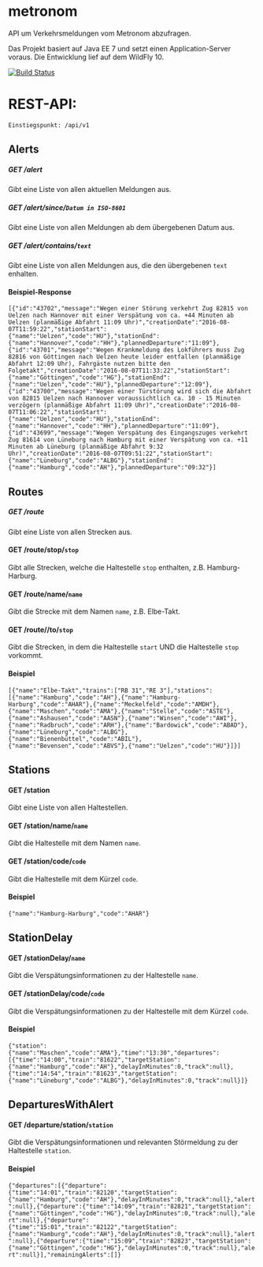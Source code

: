 # metronom

API um Verkehrsmeldungen vom Metronom abzufragen.

Das Projekt basiert auf Java EE 7 und setzt einen Application-Server voraus. Die Entwicklung lief auf dem WildFly 10.

[![Build Status](http://kevcodez.de:8080/job/metronom-pipeline/badge/icon)](http://kevcodez.de:8080/job/metronom-pipeline/)

# REST-API:

`Einstiegspunkt: /api/v1`

## Alerts

##### GET /alert

Gibt eine Liste von allen aktuellen Meldungen aus.

##### GET /alert/since/`Datum in ISO-8601`

Gibt eine Liste von allen Meldungen ab dem übergebenen Datum aus.

##### GET /alert/contains/`text`

Gibt eine Liste von allen Meldungen aus, die den übergebenen `text` enhalten.


#### Beispiel-Response

```[{"id":"43702","message":"Wegen einer Störung verkehrt Zug 82815 von Uelzen nach Hannover mit einer Verspätung von ca. +44 Minuten ab Uelzen (planmäßige Abfahrt 11:09 Uhr)","creationDate":"2016-08-07T11:59:22","stationStart":{"name":"Uelzen","code":"HU"},"stationEnd":{"name":"Hannover","code":"HH"},"plannedDeparture":"11:09"},{"id":"43701","message":"Wegen Krankmeldung des Lokführers muss Zug 82816 von Göttingen nach Uelzen heute leider entfallen (planmäßige Abfahrt 12:09 Uhr), Fahrgäste nutzen bitte den Folgetakt","creationDate":"2016-08-07T11:33:22","stationStart":{"name":"Göttingen","code":"HG"},"stationEnd":{"name":"Uelzen","code":"HU"},"plannedDeparture":"12:09"},{"id":"43700","message":"Wegen einer Türstörung wird sich die Abfahrt von 82815 Uelzen nach Hannover voraussichtlich ca. 10 - 15 Minuten verzögern (planmäßige Abfahrt 11:09 Uhr)","creationDate":"2016-08-07T11:06:22","stationStart":{"name":"Uelzen","code":"HU"},"stationEnd":{"name":"Hannover","code":"HH"},"plannedDeparture":"11:09"},{"id":"43699","message":"Wegen Verspätung des Eingangszuges verkehrt Zug 81614 von Lüneburg nach Hamburg mit einer Verspätung von ca. +11 Minuten ab Lüneburg (planmäßige Abfahrt 9:32 Uhr)","creationDate":"2016-08-07T09:51:22","stationStart":{"name":"Lüneburg","code":"ALBG"},"stationEnd":{"name":"Hamburg","code":"AH"},"plannedDeparture":"09:32"}]```

## Routes

##### GET /route

Gibt eine Liste von allen Strecken aus.

#### GET /route/stop/`stop`

Gibt alle Strecken, welche die Haltestelle `stop` enthalten, z.B. Hamburg-Harburg.

#### GET /route/name/`name`

Gibt die Strecke mit dem Namen `name`, z.B. Elbe-Takt.

#### GET /route/<start>/to/`stop`

Gibt die Strecken, in dem die Haltestelle `start` UND die Haltestelle `stop` vorkommt.

#### Beispiel

```[{"name":"Elbe-Takt","trains":["RB 31","RE 3"],"stations":[{"name":"Hamburg","code":"AH"},{"name":"Hamburg-Harburg","code":"AHAR"},{"name":"Meckelfeld","code":"AMDH"},{"name":"Maschen","code":"AMA"},{"name":"Stelle","code":"ASTE"},{"name":"Ashausen","code":"AASN"},{"name":"Winsen","code":"AWI"},{"name":"Radbruch","code":"ARH"},{"name":"Bardowick","code":"ABAD"},{"name":"Lüneburg","code":"ALBG"},{"name":"Bienenbüttel","code":"ABIL"},{"name":"Bevensen","code":"ABVS"},{"name":"Uelzen","code":"HU"}]}]```

## Stations

#### GET /station

Gibt eine Liste von allen Haltestellen.

#### GET /station/name/`name`

Gibt die Haltestelle mit dem Namen `name`.

#### GET /station/code/`code`

Gibt die Haltestelle mit dem Kürzel `code`.

#### Beispiel

```{"name":"Hamburg-Harburg","code":"AHAR"}```

## StationDelay

#### GET /stationDelay/`name`

Gibt die Verspätungsinformationen zu der Haltestelle `name`.

#### GET /stationDelay/code/`code`

Gibt die Verspätungsinformationen zu der Haltestelle mit dem Kürzel `code`.

#### Beispiel

```{"station":{"name":"Maschen","code":"AMA"},"time":"13:30","departures":[{"time":"14:00","train":"81622","targetStation":{"name":"Hamburg","code":"AH"},"delayInMinutes":0,"track":null},{"time":"14:54","train":"81623","targetStation":{"name":"Lüneburg","code":"ALBG"},"delayInMinutes":0,"track":null}]}```

## DeparturesWithAlert

#### GET /departure/station/`station`

Gibt die Verspätungsinformationen und relevanten Störmeldung zu der Haltestelle `station`.

#### Beispiel

```{"departures":[{"departure":{"time":"14:01","train":"82120","targetStation":{"name":"Hamburg","code":"AH"},"delayInMinutes":0,"track":null},"alert":null},{"departure":{"time":"14:09","train":"82821","targetStation":{"name":"Göttingen","code":"HG"},"delayInMinutes":0,"track":null},"alert":null},{"departure":{"time":"15:01","train":"82122","targetStation":{"name":"Hamburg","code":"AH"},"delayInMinutes":0,"track":null},"alert":null},{"departure":{"time":"15:09","train":"82823","targetStation":{"name":"Göttingen","code":"HG"},"delayInMinutes":0,"track":null},"alert":null}],"remainingAlerts":[]}```
